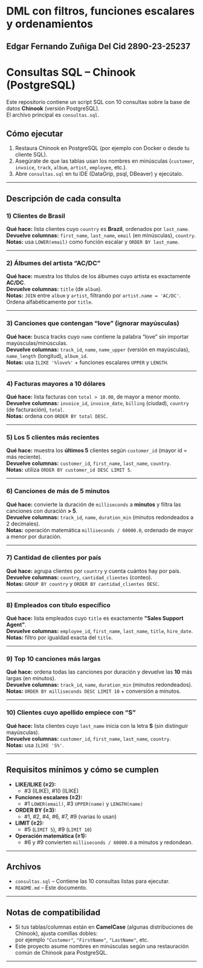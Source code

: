 # DML con filtros, funciones escalares y ordenamientos
## Edgar Fernando Zuñiga Del Cid 2890-23-25237
# Consultas SQL – Chinook (PostgreSQL)

Este repositorio contiene un script SQL con 10 consultas sobre la base de datos **Chinook** (versión PostgreSQL).  
El archivo principal es `consultas.sql`.

## Cómo ejecutar

1. Restaura Chinook en PostgreSQL (por ejemplo con Docker o desde tu cliente SQL).
2. Asegúrate de que las tablas usan los nombres en minúsculas (`customer`, `invoice`, `track`, `album`, `artist`, `employee`, etc.).
3. Abre `consultas.sql` en tu IDE (DataGrip, psql, DBeaver) y ejecútalo.

---

## Descripción de cada consulta

### 1) Clientes de Brasil
**Qué hace:** lista clientes cuyo `country` es **Brazil**, ordenados por `last_name`.  
**Devuelve columnas:** `first_name`, `last_name`, `email` (en minúsculas), `country`.  
**Notas:** usa `LOWER(email)` como función escalar y `ORDER BY last_name`.

---

### 2) Álbumes del artista “AC/DC”
**Qué hace:** muestra los títulos de los álbumes cuyo artista es exactamente **AC/DC**.  
**Devuelve columnas:** `title` (de `album`).  
**Notas:** `JOIN` entre `album` y `artist`, filtrando por `artist.name = 'AC/DC'`. Ordena alfabéticamente por `title`.

---

### 3) Canciones que contengan “love” (ignorar mayúsculas)
**Qué hace:** busca tracks cuyo `name` contiene la palabra “love” sin importar mayúsculas/minúsculas.  
**Devuelve columnas:** `track_id`, `name`, `name_upper` (versión en mayúsculas), `name_length` (longitud), `album_id`.  
**Notas:** usa `ILIKE '%love%'` + funciones escalares `UPPER` y `LENGTH`.

---

### 4) Facturas mayores a 10 dólares
**Qué hace:** lista facturas con `total > 10.00`, de mayor a menor monto.  
**Devuelve columnas:** `invoice_id`, `invoice_date`, `billing` (ciudad), `country` (de facturación), `total`.  
**Notas:** ordena con `ORDER BY total DESC`.

---

### 5) Los 5 clientes más recientes
**Qué hace:** muestra los **últimos 5** clientes según `customer_id` (mayor id = más reciente).  
**Devuelve columnas:** `customer_id`, `first_name`, `last_name`, `country`.  
**Notas:** utiliza `ORDER BY customer_id DESC LIMIT 5`.

---

### 6) Canciones de más de 5 minutos
**Qué hace:** convierte la duración de `milliseconds` a **minutos** y filtra las canciones con duración **> 5**.  
**Devuelve columnas:** `track_id`, `name`, `duration_min` (minutos redondeados a 2 decimales).  
**Notas:** operación matemática `milliseconds / 60000.0`, ordenado de mayor a menor por duración.

---

### 7) Cantidad de clientes por país
**Qué hace:** agrupa clientes por `country` y cuenta cuántos hay por país.  
**Devuelve columnas:** `country`, `cantidad_clientes` (conteo).  
**Notas:** `GROUP BY country` y `ORDER BY cantidad_clientes DESC`.

---

### 8) Empleados con título específico
**Qué hace:** lista empleados cuyo `title` es exactamente **"Sales Support Agent"**.  
**Devuelve columnas:** `employee_id`, `first_name`, `last_name`, `title`, `hire_date`.  
**Notas:** filtro por igualdad exacta del `title`.

---

### 9) Top 10 canciones más largas
**Qué hace:** ordena todas las canciones por duración y devuelve las **10** más largas (en minutos).  
**Devuelve columnas:** `track_id`, `name`, `duration_min` (minutos redondeados).  
**Notas:** `ORDER BY milliseconds DESC LIMIT 10` + conversión a minutos.

---

### 10) Clientes cuyo apellido empiece con “S”
**Qué hace:** lista clientes cuyo `last_name` inicia con la letra **S** (sin distinguir mayúsculas).  
**Devuelve columnas:** `customer_id`, `first_name`, `last_name`, `country`.  
**Notas:** usa `ILIKE 'S%'`.

---

## Requisitos mínimos y cómo se cumplen

- **LIKE/ILIKE (≥2):**  
  - #3 (ILIKE), #10 (ILIKE)
- **Funciones escalares (≥2):**  
  - #1 `LOWER(email)`, #3 `UPPER(name)` y `LENGTH(name)`
- **ORDER BY (≥3):**  
  - #1, #2, #4, #6, #7, #9 (varias lo usan)
- **LIMIT (≥2):**  
  - #5 (`LIMIT 5`), #9 (`LIMIT 10`)
- **Operación matemática (≥1):**  
  - #6 y #9 convierten `milliseconds / 60000.0` a minutos y redondean.

---

## Archivos

- `consultas.sql` – Contiene las 10 consultas listas para ejecutar.
- `README.md` – Este documento.

---

## Notas de compatibilidad

- Si tus tablas/columnas están en **CamelCase** (algunas distribuciones de Chinook), ajusta comillas dobles:  
  por ejemplo `"Customer"`, `"FirstName"`, `"LastName"`, etc.  
- Este proyecto asume nombres en minúsculas según una restauración común de Chinook para PostgreSQL.

---
